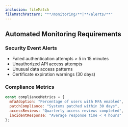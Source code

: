 ```yaml
---
inclusion: fileMatch
fileMatchPattern: "**/monitoring/**|**/alerts/**"
---
```


## Automated Monitoring Requirements

### Security Event Alerts
- Failed authentication attempts > 5 in 15 minutes
- Unauthorized API access attempts
- Unusual data access patterns
- Certificate expiration warnings (30 days)

### Compliance Metrics
```javascript
const complianceMetrics = {
  mfaAdoption: "Percentage of users with MFA enabled",
  patchCompliance: "Systems patched within 30 days",
  accessReviews: "Quarterly access reviews completed",
  incidentResponse: "Average response time < 4 hours"
};
```